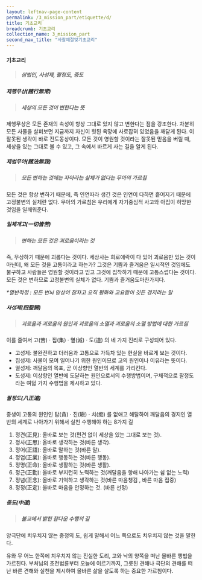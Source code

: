```yaml
---
layout: leftnav-page-content
permalink: /3_mission_part/etiquette/d/
title: 기초교리
breadcrumb: 기초교리
collection_name: 3_mission_part
second_nav_title: "사찰예절및기초교리"
---
```


#### **기초교리**
> <h5> 삼법인, 사성제, 팔정도, 중도 </h5>

##### **제행무상(諸行無常)**
> <h5> 세상의 모든 것이 변한다는 뜻 </h5>

제행무상은 모든 존재의 속성이 항상 그대로 있지 않고 변한다는 점을 강조한다. 차분히 모든 사물을 살펴보면 지금까지 자신이 헛된 욕망에 사로잡혀 있었음을 깨닫게 된다. 이 잘못된 생각이 바로 전도몽상이다. 모든 것이 영원할 것이라는 잘못된 믿음을 버릴 때, 세상을 있는 그대로 볼 수 있고, 그 속에서 바르게 사는 길을 알게 된다.

##### **제법무아(諸法無我)**
> <h5> 모든 변하는 것에는 자아라는 실체가 없다는 무아의 가르침 </h5>

모든 것은 항상 변하기 때문에, 즉 인연따라 생긴 것은 인연이 다하면 흩어지기 때문에 고정불변의 실체란 없다.
무아의 가르침은 우리에게 자기중심적 사고와 아집이 허망한 것임을 일깨워준다.

##### **일체개고(一切皆苦)**
> <h5> 변하는 모든 것은 괴로움이라는 것 </h5>

즉, 무상하기 때문에 괴롭다는 것이다. 세상사는 희로애락이 다 있어 괴로움만 있는 것이 아닌데, 왜 모든 것을 고통이라고 하는가? 그것은 기쁨과 즐거움은 일시적인 것임에도 불구하고 사람들은 영원할 것이라고 믿고 그것에 집착하기 때문에 고통스럽다는 것이다. 모든 것은 변하므로 고정불변의 실체가 없다. 기쁨과 즐거움도마찬가지다.

*\*열반적정 : 모든 번뇌 망상이 잠자고 오직 평화와 고요함이 깃든 경지라는 말*

##### **사성제(四聖諦)**
> <h5> 괴로움과 괴로움의 원인과 괴로움의 소멸과 괴로움의 소멸 방법에 대한 가르침</h5>

이를 줄여서 고(苦) · 집(集) · 멸(滅) · 도(道) 의 네 가지 진리로 구성되어 있다.
- 고성제: 불완전하고 더러움과 고통으로 가득차 있는 현실을 바르게 보는 것이다.
- 집성제: 사물이 모여 일어나기 위한 원인이므로 고의 원인이나 이유라는 뜻이다.
- 멸성제: 깨달음의 목표, 곧 이상향인 열반의 세계를 가리킨다.
- 도성제: 이상향인 열반에 도달하는 원인으로서의 수행방법이며, 구체적으로 팔정도라는 여덟 가지 수행법을 제시하고 있다.

##### **팔정도(八正道)**

중생이 고통의 원인인 탐(貪) · 진(瞋) · 치(痴) 를 없애고 해탈하여 깨달음의 경지인 열반의 세계로 나아가기 위해서 실천 수행해야 하는 8가지 길

1. 정견(正見): 올바로 보는 것(편견 없이 세상을 있는 그대로 보는 것).
2. 정사(正思): 올바로 생각하는 것(바른 생각).
3. 정어(正語): 올바로 말하는 것(바른 말).
4. 정업(正業): 올바로 행동하는 것(바른 행동).
5. 정명(正命): 올바로 생활하는 것(바른 생활).
6. 정근(正勤): 올바로 부지런히 노력하는 것(깨달음을 향해 나아가는 쉼 없는 노력)
7. 정념(正念): 올바로 기억하고 생각하는 것(바른 마음챙김 , 바른 마음 집중)
8. 정정(正定): 올바로 마음을 안정하는 것. (바른 선정)

##### **중도(中道)**
> <h5> 불교에서 밝힌 참다운 수행의 길</h5>

양극단에 치우치지 않는 중정의 도, 쉽게 말해서 어느 쪽으로도 치우치지 않는 것을 말한다. 

유와 무 어느 한쪽에 치우치지 않는 진실한 도리, 고와 낙의 양쪽을 떠난 올바른 행법을 가르친다. 부처님의 초전법륜부터 오늘에 이르기까지, 그릇된 견해나 극단의 견해를 떠난 바른 견해와 실천을 제시하여 올바른 삶을 살도록 하는 중요한 가르침이다.
